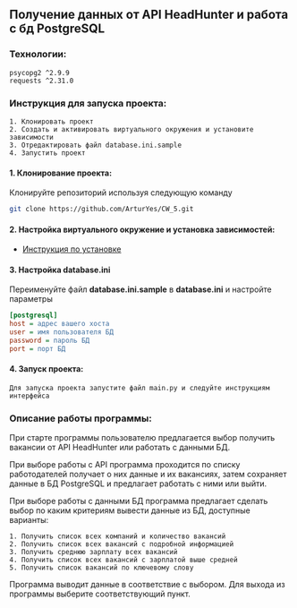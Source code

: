 ## Получение данных от API HeadHunter и работа с бд PostgreSQL

### Технологии:

```text
psycopg2 ^2.9.9
requests ^2.31.0
```

### Инструкция для запуска проекта:

```text
1. Клонировать проект
2. Создать и активировать виртуального окружения и установите зависимости
3. Отредактировать файл database.ini.sample
4. Запустить проект
```

#### 1. Клонирование проекта:

Клонируйте репозиторий используя следующую команду

```sh
git clone https://github.com/ArturYes/CW_5.git
```

#### 2. Настройка виртуального окружение и установка зависимостей:

- [Инструкция по установке](https://sky.pro/media/kak-sozdat-virtualnoe-okruzhenie-python/)

#### 3. Настройка database.ini

Переименуйте файл **database.ini.sample** в **database.ini** и настройте параметры

```ini
[postgresql]
host = адрес вашего хоста
user = имя пользователя БД
password = пароль БД
port = порт БД
```

#### 4. Запуск проекта:

```text
Для запуска проекта запустите файл main.py и следуйте инструкциям интерфейса
```

### Описание работы программы:

При старте программы пользователю предлагается выбор получить вакансии от API HeadHunter или работать с данными БД.

При выборе работы с API программа проходится по списку работодателей получает о них данные и их вакансиях,
затем сохраняет данные в БД PostgreSQL и предлагает работать с ними или выйти.

При выборе работы с данными БД программа предлагает сделать выбор по каким критериям вывести данные из БД,
доступные варианты:

```text
1. Получить список всех компаний и количество вакансий
2. Получить список всех вакансий с подробной информацией
3. Получить среднюю зарплату всех вакансий
4. Получить список всех вакансий с зарплатой выше средней
5. Получить список вакансий по ключевому слову
```

Программа выводит данные в соответствие с выбором.
Для выхода из программы выберите соответствующий пункт.